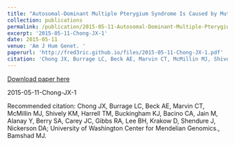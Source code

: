 ```yaml
---
title: "Autosomal-Dominant Multiple Pterygium Syndrome Is Caused by Mutations in MYH3."
collection: publications
permalink: /publication/2015-05-11-Autosomal-Dominant-Multiple-Pterygium-Syndrome-Is-Caused-by-Mutations-in-MYH3.
excerpt: '2015-05-11-Chong-JX-1'
date: 2015-05-11
venue: 'Am J Hum Genet. '
paperurl: 'http://fred3ric.github.io/files/2015-05-11-Chong-JX-1.pdf'
citation: 'Chong JX, Burrage LC, Beck AE, Marvin CT, McMillin MJ, Shively KM, Harrell TM, Buckingham KJ, Bacino CA, Jain M, Alanay Y, Berry SA, Carey JC, Gibbs RA, Lee BH, Krakow D, Shendure J, Nickerson DA; University of Washington Center for Mendelian Genomics., Bamshad MJ.'
---
```


<a href='http://fred3ric.github.io/files/2015-05-11-Chong-JX-1.pdf'>Download paper here</a>

2015-05-11-Chong-JX-1

Recommended citation: Chong JX, Burrage LC, Beck AE, Marvin CT, McMillin MJ, Shively KM, Harrell TM, Buckingham KJ, Bacino CA, Jain M, Alanay Y, Berry SA, Carey JC, Gibbs RA, Lee BH, Krakow D, Shendure J, Nickerson DA; University of Washington Center for Mendelian Genomics., Bamshad MJ.